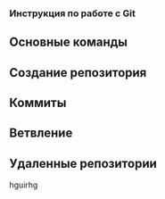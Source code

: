 ### Инструкция по работе с Git
## Основные команды
## Создание репозитория
## Коммиты
## Ветвление
## Удаленные репозитории
hguirhg